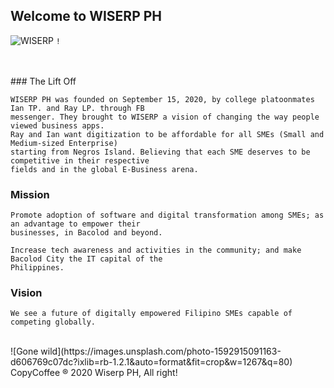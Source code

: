 ## Welcome to WISERP PH 
![WISERP](https://avatars2.githubusercontent.com/u/40729378?s=120&v=4) `!`

<br/>
<br/>
### The Lift Off 

```
WISERP PH was founded on September 15, 2020, by college platoonmates Ian TP. and Ray LP. through FB 
messenger. They brought to WISERP a vision of changing the way people viewed business apps.
Ray and Ian want digitization to be affordable for all SMEs (Small and Medium-sized Enterprise) 
starting from Negros Island. Believing that each SME deserves to be competitive in their respective
fields and in the global E-Business arena.
```

### Mission

```
Promote adoption of software and digital transformation among SMEs; as an advantage to empower their 
businesses, in Bacolod and beyond.
```

```
Increase tech awareness and activities in the community; and make Bacolod City the IT capital of the
Philippines.
```


### Vision 

```
We see a future of digitally empowered Filipino SMEs capable of competing globally. 
```


<br/>
![Gone wild](https://images.unsplash.com/photo-1592915091163-d606769c07dc?ixlib=rb-1.2.1&auto=format&fit=crop&w=1267&q=80)


<br/>
CopyCoffee ® 2020 Wiserp PH, All right!
